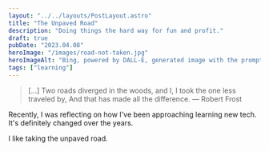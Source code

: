 ```yaml
---
layout: "../../layouts/PostLayout.astro"
title: "The Unpaved Road"
description: "Doing things the hard way for fun and profit."
draft: true
pubDate: "2023.04.08"
heroImage: "/images/road-not-taken.jpg"
heroImageAlt: "Bing, powered by DALL-E, generated image with the prompts: Create an image representing the place Robert Frost describes in The Road Not Taken; None of these show two roads diverging; Make them more colorful, including some yellows as if it's autumn."
tags: ["learning"]
---
```


> [...]&#10;Two roads diverged in the woods, and I,&#10;I took the one less traveled by,&#10;And that has made all the difference. &mdash;  Robert Frost

Recently, I was reflecting on how I've been approaching learning new tech. It's definitely changed over the years.

I like taking the unpaved road.